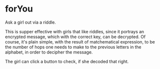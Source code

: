 # forYou
Ask a girl out via a riddle.

This is supper effective with girls that like riddles, since it portrays an encrypted message, which with the correct key, can be decrypted. Of course, it's plain simple, with the result of matchematical expression, to be the number of hops one needs to make to the previous letters in the alphabet, in order to decipher the message.

The girl can click a button to check, if she decoded that right.
